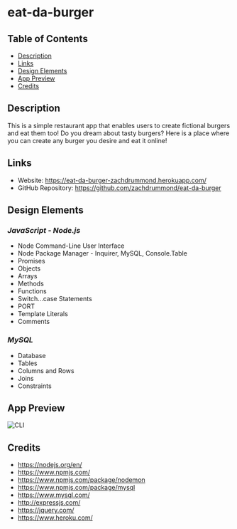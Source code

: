 # eat-da-burger

## Table of Contents
* [Description](#Description)
* [Links](#Links)
* [Design Elements](#Design-Elements)
* [App Preview](#App-Preview)
* [Credits](#Credits)

## Description
This is a simple restaurant app that enables users to create fictional burgers and eat them too! Do you dream about tasty burgers? Here is a place where you can create any burger you desire and eat it online!

## Links
* Website: https://eat-da-burger-zachdrummond.herokuapp.com/
* GitHub Repository: https://github.com/zachdrummond/eat-da-burger

## Design Elements
### *JavaScript - Node.js*
* Node Command-Line User Interface
* Node Package Manager - Inquirer, MySQL, Console.Table
* Promises
* Objects
* Arrays
* Methods
* Functions
* Switch...case Statements
* PORT
* Template Literals
* Comments

### *MySQL*
* Database
* Tables
* Columns and Rows
* Joins
* Constraints

## App Preview
![CLI](./assets/images/employee-tracker.png)

## Credits
* https://nodejs.org/en/
* https://www.npmjs.com/
* https://www.npmjs.com/package/nodemon
* https://www.npmjs.com/package/mysql
* https://www.mysql.com/
* http://expressjs.com/
* https://jquery.com/
* https://www.heroku.com/
